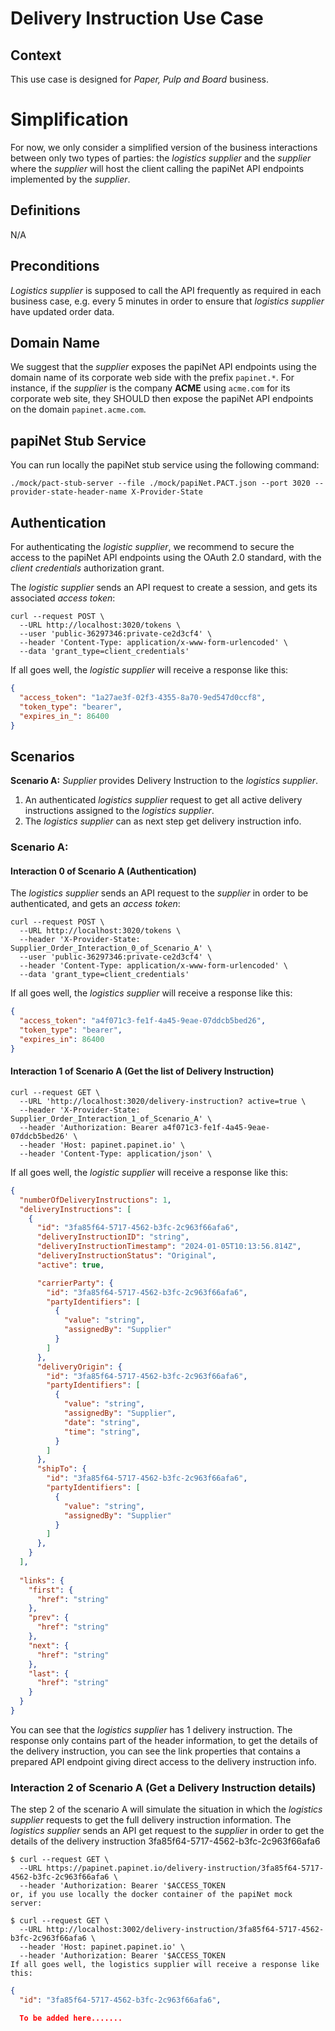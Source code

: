 <!-- papiNet materials are covered by the following copyright statements Copyright 2021-2024 papiNet G.I.E (papiNet). All rights reserved by the Copyright Owner under the laws of the United States, Belgium, the European Economic Community, and all states, domestic and foreign. -->

# Delivery Instruction Use Case

## Context
This use case is designed for _Paper, Pulp and Board_ business.

# Simplification
For now, we only consider a simplified version of the business interactions between only two types of parties: the _logistics supplier_ and the _supplier_ where the _supplier_ will host the client calling the papiNet API endpoints implemented by the _supplier_.

## Definitions
N/A

 ## Preconditions
_Logistics supplier_ is supposed to call the API frequently as required in each business case, e.g. every 5 minutes in order to ensure that _logistics supplier_ have updated order data. 

## Domain Name
We suggest that the _supplier_ exposes the papiNet API endpoints using the domain name of its corporate web side with the prefix `papinet.*`. For instance, if the _supplier_ is the company **ACME** using `acme.com` for its corporate web site, they SHOULD then expose the papiNet API endpoints on the domain `papinet.acme.com`.

## papiNet Stub Service

You can run locally the papiNet stub service using the following command:

```text
./mock/pact-stub-server --file ./mock/papiNet.PACT.json --port 3020 --provider-state-header-name X-Provider-State
```

## Authentication

For authenticating the _logistic supplier_, we recommend to secure the access to the papiNet API endpoints using the OAuth 2.0 standard, with the _client credentials_ authorization grant.

The _logistic supplier_ sends an API request to create a session, and gets its associated _access token_:

```text
curl --request POST \
  --URL http://localhost:3020/tokens \
  --user 'public-36297346:private-ce2d3cf4' \
  --header 'Content-Type: application/x-www-form-urlencoded' \
  --data 'grant_type=client_credentials'
```

If all goes well, the _logistic supplier_ will receive a response like this:

```json
{ 
  "access_token": "1a27ae3f-02f3-4355-8a70-9ed547d0ccf8",
  "token_type": "bearer",
  "expires_in_": 86400
}
```


## Scenarios

**Scenario A:** _Supplier_ provides Delivery Instruction to the _logistics supplier_.

1. An authenticated _logistics supplier_ request to get all active delivery instructions assigned to the _logistics supplier_.
2. The _logistics supplier_ can as next step get delivery instruction info.

### Scenario A: 

#### Interaction 0 of Scenario A (Authentication)
The _logistics supplier_ sends an API request to the _supplier_ in order to be authenticated, and gets an _access token_:

```text
curl --request POST \
  --URL http://localhost:3020/tokens \
  --header 'X-Provider-State: Supplier_Order_Interaction_0_of_Scenario_A' \
  --user 'public-36297346:private-ce2d3cf4' \
  --header 'Content-Type: application/x-www-form-urlencoded' \
  --data 'grant_type=client_credentials'
```

If all goes well, the _logistics supplier_ will receive a response like this:

```json
{
  "access_token": "a4f071c3-fe1f-4a45-9eae-07ddcb5bed26",
  "token_type": "bearer",
  "expires_in": 86400
}
```

#### Interaction 1 of Scenario A (Get the list of Delivery Instruction)
```text
curl --request GET \
  --URL 'http://localhost:3020/delivery-instruction? active=true \ 
  --header 'X-Provider-State: Supplier_Order_Interaction_1_of_Scenario_A' \
  --header 'Authorization: Bearer a4f071c3-fe1f-4a45-9eae-07ddcb5bed26' \
  --header 'Host: papinet.papinet.io' \
  --header 'Content-Type: application/json' \
```
If all goes well, the _logistic supplier_ will receive a response like this:

```json
{
  "numberOfDeliveryInstructions": 1,
  "deliveryInstructions": [
    {
      "id": "3fa85f64-5717-4562-b3fc-2c963f66afa6",
      "deliveryInstructionID": "string",
      "deliveryInstructionTimestamp": "2024-01-05T10:13:56.814Z",
      "deliveryInstructionStatus": "Original",
      "active": true,

      "carrierParty": {
        "id": "3fa85f64-5717-4562-b3fc-2c963f66afa6",
        "partyIdentifiers": [
          {
            "value": "string",
            "assignedBy": "Supplier"
          }
        ]
      },
      "deliveryOrigin": {
        "id": "3fa85f64-5717-4562-b3fc-2c963f66afa6",
        "partyIdentifiers": [
          {
            "value": "string",
            "assignedBy": "Supplier",
            "date": "string",
            "time": "string",
          }
        ]
      },
      "shipTo": {
        "id": "3fa85f64-5717-4562-b3fc-2c963f66afa6",
        "partyIdentifiers": [
          {
            "value": "string",
            "assignedBy": "Supplier"
          }
        ]
      },
    }
  ],
  
  "links": {
    "first": {
      "href": "string"
    },
    "prev": {
      "href": "string"
    },
    "next": {
      "href": "string"
    },
    "last": {
      "href": "string"
    }
  }
}
```
You can see that the _logistics supplier_ has 1 delivery instruction. The response only contains part of the header information, to get the details of the delivery instruction, you can see the link properties that contains a prepared API endpoint giving direct access to the delivery instruction info.

### Interaction 2 of Scenario A (Get a Delivery Instruction details)

The step 2 of the scenario A will simulate the situation in which the _logistics supplier_ requests to get the full delivery instruction information. The _logistics supplier_ sends an API get request to the _supplier_ in order to get the details of the delivery instruction 3fa85f64-5717-4562-b3fc-2c963f66afa6 

```text
$ curl --request GET \
  --URL https://papinet.papinet.io/delivery-instruction/3fa85f64-5717-4562-b3fc-2c963f66afa6 \
  --header 'Authorization: Bearer '$ACCESS_TOKEN
or, if you use locally the docker container of the papiNet mock server:

$ curl --request GET \
  --URL http://localhost:3002/delivery-instruction/3fa85f64-5717-4562-b3fc-2c963f66afa6 \
  --header 'Host: papinet.papinet.io' \
  --header 'Authorization: Bearer '$ACCESS_TOKEN
If all goes well, the logistics supplier will receive a response like this:
```
```json
{
  "id": "3fa85f64-5717-4562-b3fc-2c963f66afa6",

  To be added here.......

```  